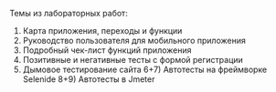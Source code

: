 Темы из лабораторных работ: 

1) Карта приложения, переходы и функции
2) Руководство пользователя для мобильного приложения
3) Подробный чек-лист функций приложения
4) Позитивные и негативные тесты с формой регистрации
5) Дымовое тестирование сайта
6+7) Автотесты на фреймворке Selenide
8+9) Автотесты в Jmeter  
